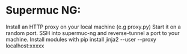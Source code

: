 # Supermuc NG:
Install an HTTP proxy on your local machine (e.g proxy.py)
Start it on a random port.
SSH into supermuc-ng and reverse-tunnel a port to your machine.
Install modules with pip install jinja2 --user --proxy localhost:xxxxx
